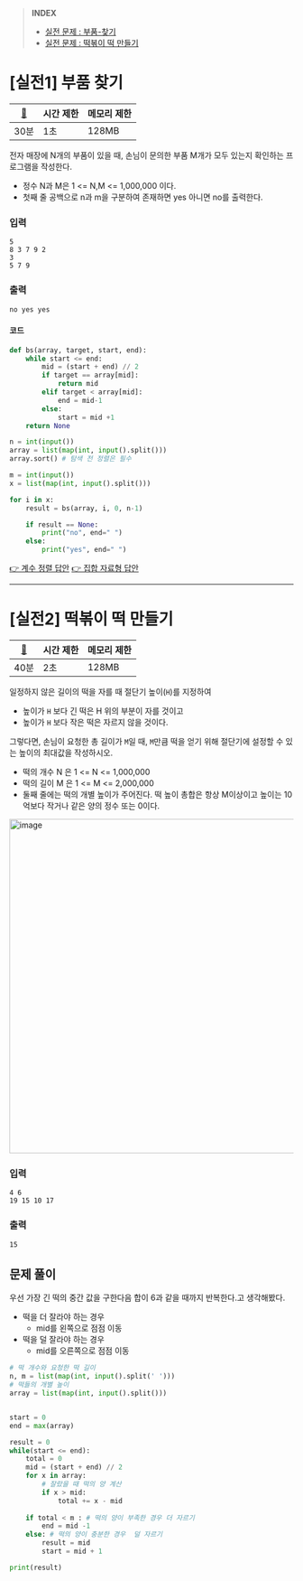 > **INDEX**
> - [실전 문제 : 부품-찾기](https://github.com/dongwoodev/Programming-Team-Notes/blob/Python/sorting/search_pratice.md#실전1-부품-찾기)
> - [실전 문제 : 떡볶이 떡 만들기](https://github.com/dongwoodev/Programming-Team-Notes/blob/Python/sorting/search_pratice.md#실전2-떡볶이-떡-만들기)


# [실전1] 부품 찾기

|[🔗](https://github.com/dongwoodev/Programming-Team-Notes/blob/Python/implementation/implementation.md#메모리-제약-사항)|시간 제한|메모리 제한|
|---|---|---|
|30분|1초|128MB|

전자 매장에 N개의 부품이 있을 때, 손님이 문의한 부품 M개가 모두 있는지 확인하는 프로그램을 작성한다.

- 정수 N과 M은 1 <= N,M <= 1,000,000 이다.
- 첫째 줄 공백으로 n과 m을 구분하여 존재하면 yes 아니면 no를 출력한다.

### 입력
```
5
8 3 7 9 2
3
5 7 9
```
### 출력
```
no yes yes
```


#### 코드

```python
def bs(array, target, start, end):
    while start <= end:
        mid = (start + end) // 2
        if target == array[mid]:
            return mid
        elif target < array[mid]:
            end = mid-1
        else:
            start = mid +1
    return None

n = int(input())
array = list(map(int, input().split()))
array.sort() # 탐색 전 정렬은 필수

m = int(input())
x = list(map(int, input().split()))

for i in x:
    result = bs(array, i, 0, n-1)

    if result == None:
        print("no", end=" ")
    else:
        print("yes", end=" ")    
```

[👉 계수 정렬 답안]()
[👉 집합 자료형 답안]()

---

# [실전2] 떡볶이 떡 만들기

|[🔗](https://github.com/dongwoodev/Programming-Team-Notes/blob/Python/implementation/implementation.md#메모리-제약-사항)|시간 제한|메모리 제한|
|---|---|---|
|40분|2초|128MB|

일정하지 않은 길이의 떡을 자를 때 절단기 높이(`H`)를 지정하여 
- 높이가 `H` 보다 긴 떡은 H 위의 부분이 자를 것이고
- 높이가 `H` 보다 작은 떡은 자르지 않을 것이다.

그렇다면, 손님이 요청한 총 길이가 `M`일 때, `M`만큼 떡을 얻기 위해 절단기에 설정할 수 있는 높이의 최대값을 작성하시오.

- 떡의 개수 N 은 1 <= N <= 1,000,000
- 떡의 길이 M 은 1 <= M <= 2,000,000
- 둘째 줄에는 떡의 개별 높이가 주어진다. 떡 높이 총합은 항상 M이상이고 높이는 10억보다 작거나 같은 양의 정수 또는 0이다.


<img width="592" alt="image" src="https://github.com/dongwoodev/Programming-Team-Notes/assets/55238671/9efe3126-7d68-4125-9860-4ef8be6ad12a">


### 입력
```
4 6
19 15 10 17
```

### 출력
```
15
```

## 문제 풀이

우선 가장 긴 떡의 중간 값을 구한다음 합이 6과 같을 때까지 반복한다.고 생각해봤다.
- 떡을 더 잘라야 하는 경우
  - mid를 왼쪽으로 점점 이동
- 떡을 덜 잘라야 하는 경우
  - mid를 오른쪽으로 점점 이동


```python
# 떡 개수와 요청한 떡 길이
n, m = list(map(int, input().split(' ')))
# 떡들의 개별 높이
array = list(map(int, input().split()))


start = 0
end = max(array)

result = 0
while(start <= end):
    total = 0 
    mid = (start + end) // 2
    for x in array:
        # 잘랐을 때 떡의 양 계산
        if x > mid:
            total += x - mid
    
    if total < m : # 떡의 양이 부족한 경우 더 자르기
        end = mid -1
    else: # 떡의 양이 충분한 경우  덜 자르기
        result = mid
        start = mid + 1

print(result)
```
